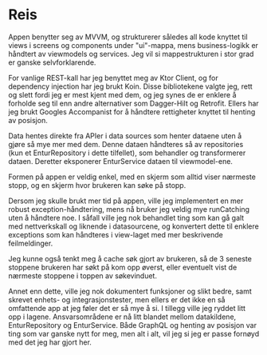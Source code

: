 # Reis

Appen benytter seg av MVVM, og strukturerer således all kode knyttet til views i screens og components under "ui"-mappa, mens business-logikk er håndtert av viewmodels og services. Jeg vil si mappestrukturen i stor grad er ganske selvforklarende.

For vanlige REST-kall har jeg benyttet meg av Ktor Client, og for dependency injection har jeg brukt Koin. Disse bibliotekene valgte jeg, rett og slett fordi jeg er mest kjent med dem, og jeg synes de er enklere å forholde seg til enn andre alternativer som Dagger-Hilt og Retrofit. Ellers har jeg brukt Googles Accompanist for å håndtere rettigheter knyttet til henting av posisjon.

Data hentes direkte fra APIer i data sources som henter dataene uten å gjøre så mye mer med dem. Denne dataen håndteres så av repositories (kun et EnturRepository i dette tilfellet), som behandler og transformerer dataen. Deretter eksponerer EnturService dataen til viewmodel-ene. 

Formen på appen er veldig enkel, med en skjerm som alltid viser nærmeste stopp, og en skjerm hvor brukeren kan søke på stopp.

Dersom jeg skulle brukt mer tid på appen, ville jeg implementert en mer robust exception-håndtering, mens nå bruker jeg veldig mye runCatching uten å håndtere noe. I såfall ville jeg nok behandlet ting som kan gå galt med nettverkskall og liknende i datasourcene, og konvertert dette til enklere exceptions som kan håndteres i view-laget med mer beskrivende feilmeldinger.

Jeg kunne også tenkt meg å cache søk gjort av brukeren, så de 3 seneste stoppene brukeren har søkt på kom opp øverst, eller eventuelt vist de nærmeste stoppene i toppen av søkevinduet.

Annet enn dette, ville jeg nok dokumentert funksjoner og slikt bedre, samt skrevet enhets- og integrasjonstester, men ellers er det ikke en så omfattende app at jeg føler det er så mye å si. I tillegg ville jeg ryddet litt opp i lagene. Ansvarsområdene er nå litt blandet mellom datakildene, EnturRepository og EnturService. Både GraphQL og henting av posisjon var ting som var ganske nytt for meg, men alt i alt, vil jeg si jeg er passe fornøyd med det jeg har gjort her.